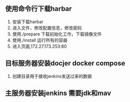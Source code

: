 ##  使用命令行下载harbar
1. 安装下载harbar
2. 进入文件，修改配置信息，修改密码
3. 使用./prepare 下载初始化工作，下载镜像文件
4. 使用./install 运行所有的容器
5. 进入页面,172.27.173.253:80


## 目标服务器安装docjer docker compose
1. 创建目录用于接收jenkins发送过来的数据


## 主服务器安装jenkins 需要jdk和mav

